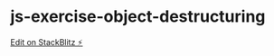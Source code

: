 # js-exercise-object-destructuring

[Edit on StackBlitz ⚡️](https://stackblitz.com/edit/js-exercise-object-destructuring)